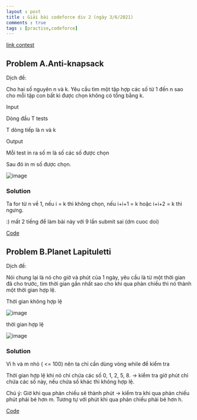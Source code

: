 ```yaml
---
layout : post
title : Giải bài codeforce div 2 (ngày 3/6/2021)
comments : true
tags : [practise,codeforce]
---
```

[link contest](https://codeforces.com/contest/1493)

## Problem A.Anti-knapsack
Dịch đề:

Cho hai số nguyên n và k. Yêu cầu tìm một tập hợp các số từ 1 đến n sao cho mỗi tập con bất kì được chọn
không có tổng bằng k.

Input

Dòng đầu T tests

T dòng tiếp là n và k

Output

Mỗi test in ra số m là số các số được chọn

Sau đó in m số được chọn.

![image](https://user-images.githubusercontent.com/69662229/110213639-b2ae0100-7e55-11eb-99b9-4cacbdf7cd9a.png)

### Solution
Ta for từ n về 1, nếu i = k thì không chọn, nếu i+i+1 = k hoặc i+i+2 = k thì ngưng.

:) mất 2 tiếng để làm bài này với 9 lần submit sai (dm cuoc doi)

[Code](https://pastebin.com/um7VMuU1)

## Problem B.Planet Lapituletti
Dịch đề:

Nói chung lại là nó cho giờ và phút của 1 ngày, yêu cầu là từ một thời gian đã cho trước, tìm thời gian gần nhất sao cho
khi qua phản chiếu thì nó thành một thời gian hợp lệ.

Thời gian không hợp lệ

![image](https://user-images.githubusercontent.com/69662229/110213764-467fcd00-7e56-11eb-8921-182e60893583.png)

thời gian hợp lệ

![image](https://user-images.githubusercontent.com/69662229/110213769-4c75ae00-7e56-11eb-87b8-09ee229bcbab.png)

### Solution
Vì h và m nhỏ ( <= 100) nên ta chỉ cần dùng vòng while để kiểm tra

Thời gian hợp lệ khi nó chỉ chứa các số 0, 1, 2, 5, 8. -> kiểm tra giờ phút chỉ chứa các số này, nếu chứa số khác thì không hợp lệ.

Chú ý: Giờ khi qua phản chiếu sẽ thành phút -> kiểm tra khi qua phản chiếu phút phải bé hơn m. Tương tự với phút khi qua phản chiếu phải
bé hơn h.

[Code](https://pastebin.com/rHU0nHX7)
